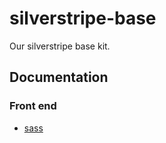 # silverstripe-base
Our silverstripe base kit.

## Documentation

### Front end

 * [sass](doc/en/scss)
